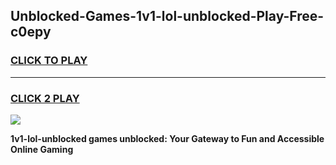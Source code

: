
## Unblocked-Games-1v1-lol-unblocked-Play-Free-c0epy
<h3>
<a href="https://premium76.site?title=1v1-lol-unblocked&ref=18A1">CLICK TO PLAY</a></h3>
<hr>

<h3>
<a href="https://premium76.site?title=1v1-lol-unblocked&ref=18A1">CLICK 2 PLAY</a>
  
</h3>

<a href="https://premium76.site?title=1v1-lol-unblocked&ref=18A1"><img src="https://clearcache.store/games.png"></a>


**1v1-lol-unblocked games unblocked: Your Gateway to Fun and Accessible Online Gaming**
